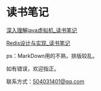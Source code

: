 # 读书笔记

[深入理解java虚拟机_读书笔记](https://github.com/alexivy/readBookNote/blob/master/java/%E6%B7%B1%E5%85%A5%E7%90%86%E8%A7%A3java%E8%99%9A%E6%8B%9F%E6%9C%BA_%E8%AF%BB%E4%B9%A6%E7%AC%94%E8%AE%B0.md)

[Redis设计与实现_读书笔记](https://github.com/alexivy/readBookNote/blob/master/redis/Redis%E8%AE%BE%E8%AE%A1%E4%B8%8E%E5%AE%9E%E7%8E%B0_%E8%AF%BB%E4%B9%A6%E7%AC%94%E8%AE%B0.md)

ps：MarkDown用的不熟，排版较乱。

如有错误，欢迎指正。

联系方式：504031401@qq.com
